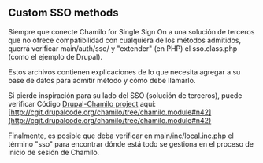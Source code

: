 ## Custom SSO methods

Siempre que conecte Chamilo for Single Sign On a una solución de terceros que no ofrece
compatibilidad con cualquiera de los métodos admitidos, querrá verificar main/auth/sso/ y
"extender" (en PHP) el sso.class.php (como el ejemplo de Drupal).

Estos archivos contienen explicaciones de lo que necesita agregar a su base de datos para admitir
método y cómo debe llamarlo.

Si pierde inspiración para su lado del SSO (solución de terceros), puede verificar
Código [Drupal-Chamilo project](https://www.drupal.org/project/chamilo) aquí: [http://cgit.drupalcode.org/chamilo/tree/chamilo.module#n42](http://cgit.drupalcode.org/chamilo/tree/chamilo.module#n42)

Finalmente, es posible que deba verificar en main/inc/local.inc.php el término "sso" para encontrar dónde está todo se gestiona en el proceso de inicio de sesión de Chamilo.